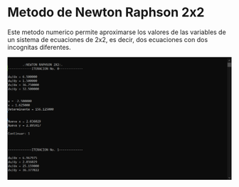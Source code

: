 # Metodo de Newton Raphson 2x2
Este metodo numerico permite aproximarse los valores de las variables de un sistema de ecuaciones de 2x2, es decir, dos ecuaciones con dos incognitas diferentes.

![Programa en ejecucion](cpp-newton-raphson-2x2.png)
